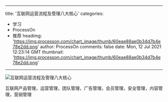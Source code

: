 
---
title: '互联网运营流程及管理八大核心'
categories: 
 - 学习
 - ProcessOn
 - 推荐
headimg: 'https://img.processon.com/chart_image/thumb/60eae88ae0b34d7b4e78e2dd.png'
author: ProcessOn
comments: false
date: Mon, 12 Jul 2021 12:23:14 GMT
thumbnail: 'https://img.processon.com/chart_image/thumb/60eae88ae0b34d7b4e78e2dd.png'
---

<div>   
<img class="thumb" alt="互联网运营流程及管理八大核心" src="https://img.processon.com/chart_image/thumb/60eae88ae0b34d7b4e78e2dd.png" referrerpolicy="no-referrer">
<p>互联网产品管理，运营管理，团队管理，广告管理，会员管理，安全管理，内容管理，营销管理</p>  
</div>
            